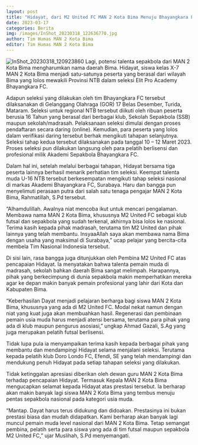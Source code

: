 ```yaml
---
layout: post
title: "Hidayat, dari M2 United FC MAN 2 Kota Bima Menuju Bhayangkara FC, Surabaya"
date: 2023-03-17
categories: Berita
img: /images/InShot_20230318_122636770.jpg
author: Tim Humas MAN 2 Kota Bima
editor: Tim Humas MAN 2 Kota Bima
---
```

![InShot_20230318_120923860](https://user-images.githubusercontent.com/124013543/226084495-5ac7aa4a-58ee-4dfd-8edb-8b5fa13641f0.jpg)
Lagi, potensi talenta sepakbola dari MAN 2 Kota Bima mengharumkan nama daerah Bima. Hidayat, siswa kelas X-7 MAN 2 Kota Bima menjadi satu-satunya peserta yang berasal dari wilayah Bima yang lolos mewakili Provinsi NTB dalam seleksi Elit Pro Academy Bhayangkara FC.


Adapun seleksi yang dilakukan oleh tim Bhayangkara FC tersebut dilaksanakan di Gelanggang Olahraga (GOR) 17 Belas Desember, Turida, Mataram. Seleksi untuk regional NTB tersebut diikuti oleh ribuan peserta berusia 16 Tahun yang berasal dari berbagai klub, Sekolah Sepakbola (SSB) maupun sekolah/madrasah. 
Pelaksanaan seleksi dimulai dengan proses pendaftaran secara daring (online). Kemudian, para peserta yang lolos dalam verifikasi daring tersebut berhak mengikuti tahapan selanjutnya. Seleksi tahap kedua tersebut dilaksanakan pada tanggal 10 – 12 Maret 2023. Proses seleksi pun dilakukan langsung oleh para pelatih berlisensi dan profesional milik Akademi Sepakbola Bhayangkara FC.


Dalam hal ini, setelah melalui berbagai tahapan, Hidayat bersama tiga peserta lainnya berhasil menarik perhatian tim seleksi. Keempat talenta muda U-16 NTB tersebut berkesempatan mengikuti tahap seleksi nasional di markas Akademi Bhayangkara FC, Surabaya. Haru dan bangga pun menyelimuti perasaan putra dari salah satu tenaga pengajar MAN 2 Kota Bima, Rahmatillah, S.Pd tersebut.


“Alhamdulillah. Awalnya niat mencoba ikut untuk mencari pengalaman. Membawa nama MAN 2 Kota Bima, khususnya M2 United FC sebagai klub futsal dan sepakbola yang sudah terkenal, akhirnya bisa lolos ke nasional. Terima kasih kepada pihak madrasah, terutama tim M2 United dan pihak lainnya yang telah membantu. InsyaaAllah saya akan membawa nama Bima dengan usaha yang maksimal di Surabaya,” ucap pelajar yang bercita-cita membela Tim Nasional Indonesia tersebut.


Di sisi lain, rasa bangga juga ditunjukkan oleh Pembina M2 United FC atas pencapaian Hidayat. Ia menyatakan bahwa talenta pemain muda di madrasah, sekolah bahkan daerah Bima sangat melimpah. Harapannya, pihak yang berkecimpung di dunia sepakbola makin memperhatikan mereka agar ke depan makin banyak pemain profesional yang lahir dari Kota dan Kabupaten Bima.


“Keberhasilan Dayat menjadi pelajaran berharga bagi siswa MAN 2 Kota Bima, khususnya yang ada di M2 United FC. Modal nekat namun dengan niat yang kuat juga akan membuahkan hasil. Regenerasi dan pembinaan pemain usia muda harus menjadi atensi bersama, terutama para pihak yang ada di klub maupun pengurus asosiasi,” ungkap Ahmad Gazali, S.Ag yang juga merupakan pelatih futsal berlisensi.


Tidak lupa pula ia menyampaikan terima kasih kepada berbagai pihak yang membantu dan mendampingi Hidayat selama menjalani seleksi. Terutama kepada pelatih klub Doro Londo FC, Efendi, SE yang telah mendampingi dan mendukung penuh Hidayat pada setiap tahapan seleksi yang dilakukan.


Tidak ketinggalan apresiasi diberikan oleh dewan guru MAN 2 Kota Bima terhadap pencapaian Hidayat. Termasuk Kepala MAN 2 Kota Bima mengucapkan selamat kepada Hidayat atas prestasi tersebut. Ia berharap akan makin banyak lagi siswa MAN 2 Kota Bima yang tembus menuju pentas sepakbola nasional pada kategori usia muda.


“Mantap. Dayat harus terus didukung dan didoakan. Prestasinya ini bukan prestasi biasa dan mudah didapatkan. Kami berharap akan banyak lagi muncul pemain muda level nasional dari MAN 2 Kota Bima. Tetap semangat pembina, pelatih serta para siswa yang ada di tim futsal maupun sepakbola M2 United FC,” ujar Muslihah, S.Pd menyemangati.
